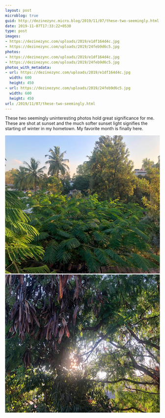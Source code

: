 ```yaml
---
layout: post
microblog: true
guid: http://dezinezync.micro.blog/2019/11/07/these-two-seemingly.html
date: 2019-11-07T17:33:22+0530
type: post
images:
- https://dezinezync.com/uploads/2019/e1df164d4c.jpg
- https://dezinezync.com/uploads/2019/24feb9d6c5.jpg
photos:
- https://dezinezync.com/uploads/2019/e1df164d4c.jpg
- https://dezinezync.com/uploads/2019/24feb9d6c5.jpg
photos_with_metadata:
- url: https://dezinezync.com/uploads/2019/e1df164d4c.jpg
  width: 600
  height: 450
- url: https://dezinezync.com/uploads/2019/24feb9d6c5.jpg
  width: 600
  height: 450
url: /2019/11/07/these-two-seemingly.html
---
```

These two seemingly uninteresting photos hold great significance for me. These are shot at sunset and the much softer sunset light signifies the starting of winter in my hometown. My favorite month is finally here. 

<img src="/uploads/2019/e1df164d4c.jpg" width="600" height="450" alt="" /><img src="/uploads/2019/24feb9d6c5.jpg" width="600" height="450" alt="" />
